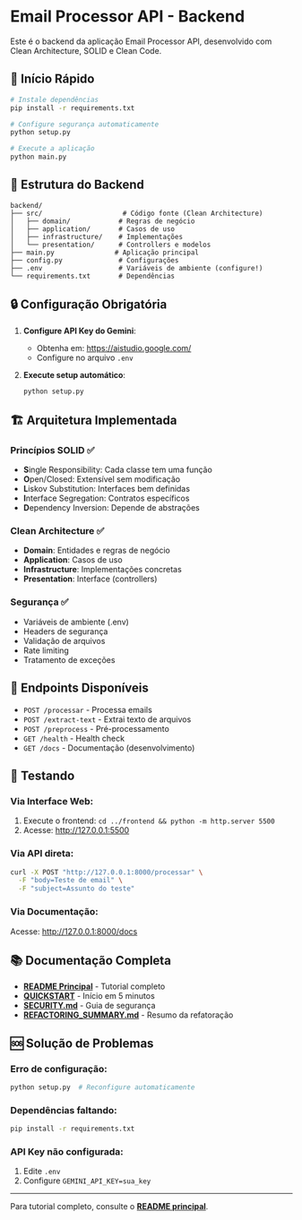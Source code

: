 # Email Processor API - Backend

Este é o backend da aplicação Email Processor API, desenvolvido com Clean Architecture, SOLID e Clean Code.

## 🚀 Início Rápido

```bash
# Instale dependências
pip install -r requirements.txt

# Configure segurança automaticamente
python setup.py

# Execute a aplicação
python main.py
```

## 📁 Estrutura do Backend

```
backend/
├── src/                    # Código fonte (Clean Architecture)
│   ├── domain/            # Regras de negócio
│   ├── application/       # Casos de uso
│   ├── infrastructure/    # Implementações
│   └── presentation/      # Controllers e modelos
├── main.py               # Aplicação principal
├── config.py              # Configurações
├── .env                   # Variáveis de ambiente (configure!)
└── requirements.txt       # Dependências
```

## 🔒 Configuração Obrigatória

1. **Configure API Key do Gemini**:
   - Obtenha em: https://aistudio.google.com/
   - Configure no arquivo `.env`

2. **Execute setup automático**:
   ```bash
   python setup.py
   ```

## 🏗️ Arquitetura Implementada

### Princípios SOLID ✅
- **S**ingle Responsibility: Cada classe tem uma função
- **O**pen/Closed: Extensível sem modificação
- **L**iskov Substitution: Interfaces bem definidas
- **I**nterface Segregation: Contratos específicos
- **D**ependency Inversion: Depende de abstrações

### Clean Architecture ✅
- **Domain**: Entidades e regras de negócio
- **Application**: Casos de uso
- **Infrastructure**: Implementações concretas
- **Presentation**: Interface (controllers)

### Segurança ✅
- Variáveis de ambiente (.env)
- Headers de segurança
- Validação de arquivos
- Rate limiting
- Tratamento de exceções

## 📡 Endpoints Disponíveis

- `POST /processar` - Processa emails
- `POST /extract-text` - Extrai texto de arquivos
- `POST /preprocess` - Pré-processamento
- `GET /health` - Health check
- `GET /docs` - Documentação (desenvolvimento)

## 🧪 Testando

### Via Interface Web:
1. Execute o frontend: `cd ../frontend && python -m http.server 5500`
2. Acesse: http://127.0.0.1:5500

### Via API direta:
```bash
curl -X POST "http://127.0.0.1:8000/processar" \
  -F "body=Teste de email" \
  -F "subject=Assunto do teste"
```

### Via Documentação:
Acesse: http://127.0.0.1:8000/docs

## 📚 Documentação Completa

- **[README Principal](../README.md)** - Tutorial completo
- **[QUICKSTART](../QUICKSTART.md)** - Início em 5 minutos
- **[SECURITY.md](SECURITY.md)** - Guia de segurança
- **[REFACTORING_SUMMARY.md](REFACTORING_SUMMARY.md)** - Resumo da refatoração

## 🆘 Solução de Problemas

### Erro de configuração:
```bash
python setup.py  # Reconfigure automaticamente
```

### Dependências faltando:
```bash
pip install -r requirements.txt
```

### API Key não configurada:
1. Edite `.env`
2. Configure `GEMINI_API_KEY=sua_key`

---

Para tutorial completo, consulte o **[README principal](../README.md)**.
